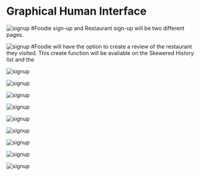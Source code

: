 # Graphical Human Interface

![signup](wireframes/Signup.png)
#Foodie sign-up and Restaurant sign-up will be two different pages.

![signup](wireframes/CreateReview.png)
#Foodie will have the option to create a review of the restaurant they visited. This create function will be available on the Skewered History list and the 

![signup](wireframes/Home.png)

![signup](wireframes/Login.png)

![signup](wireframes/MySkeweredList.png)

![signup](wireframes/MySkeweredHistory.png)

![signup](wireframes/OwnerReview.png)

![signup](wireframes/Promotion.png)

![signup](wireframes/Reservation.png)

![signup](wireframes/Reviews.png)

![signup](wireframes/HomeBeforeLogin.png)

